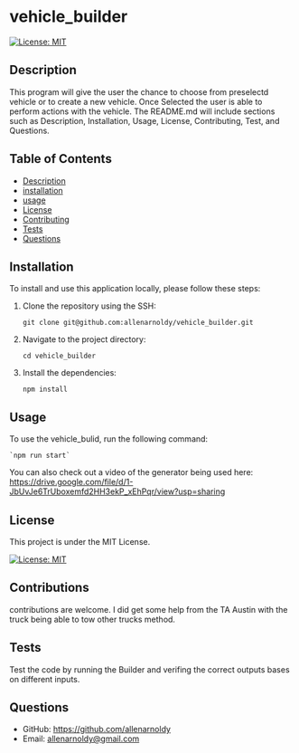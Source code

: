 # vehicle_builder

[![License: MIT](https://img.shields.io/badge/License-MIT-yellow.svg)](https://opensource.org/licenses/MIT)

## Description
This program will give the user the chance to choose from preselectd vehicle or to create a new vehicle. Once Selected the user is able to perform actions with the vehicle. The README.md will include sections such as Description, Installation, Usage, License, Contributing, Test, and Questions.

## Table of Contents
- [Description](#description)
- [installation](#installation)
- [usage](#usage)
- [License](#license)
- [Contributing](#contributing)
- [Tests](#test)
- [Questions](#questions)

## Installation

To install and use this application locally, please follow these steps:

1. Clone the repository using the SSH:

    `git clone git@github.com:allenarnoldy/vehicle_builder.git`
2. Navigate to the project directory:

    `cd vehicle_builder`
3. Install the dependencies:

    `npm install` 

## Usage
To use the vehicle_bulid, run the following command:

    `npm run start`
You can also check out a video of the generator being used here:
https://drive.google.com/file/d/1-JbUvJe6TrUboxemfd2HH3ekP_xEhPqr/view?usp=sharing

## License

This project is under the MIT License.

[![License: MIT](https://img.shields.io/badge/License-MIT-yellow.svg)](https://opensource.org/licenses/MIT)

## Contributions

contributions are welcome. I did get some help from the TA Austin with the truck being able to tow other trucks method.

## Tests

Test the code by running the Builder and verifing the correct outputs bases on different inputs.

## Questions
- GitHub: https://github.com/allenarnoldy
- Email: allenarnoldy@gmail.com
